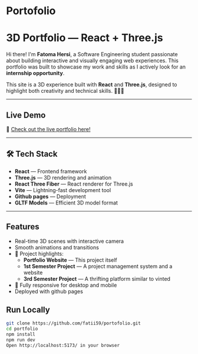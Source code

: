 # Portofolio

# 3D Portfolio — React + Three.js

Hi there! I'm **Fatoma Hersi**, a Software Engineering student passionate about building interactive and visually engaging web experiences. This portfolio was built to showcase my work and skills as I actively look for an **internship opportunity**.

This site is a 3D experience built with **React** and **Three.js**, designed to highlight both creativity and technical skills. 👩‍💻✨

---

## Live Demo

🔗 [Check out the live portfolio here!](https://portofolio.vercel.app)  

---

## 🛠️ Tech Stack

- **React** — Frontend framework
- **Three.js** — 3D rendering and animation
- **React Three Fiber** — React renderer for Three.js
- **Vite** — Lightning-fast development tool
- **Github pages** — Deployment
- **GLTF Models** — Efficient 3D model format

---

##  Features

- Real-time 3D scenes with interactive camera
- Smooth animations and transitions
- 📁 Project highlights:
  - **Portfolio Website** — This project itself
  - **1st Semester Project** — A project management system and a website
  - **3rd Semester Project** — A thrifting platform similar to vinted 
- 📱 Fully responsive for desktop and mobile
- Deployed with github pages 

## Run Locally

```bash
git clone https://github.com/fatii59/portofolio.git
cd portfolio
npm install
npm run dev
Open http://localhost:5173/ in your browser
